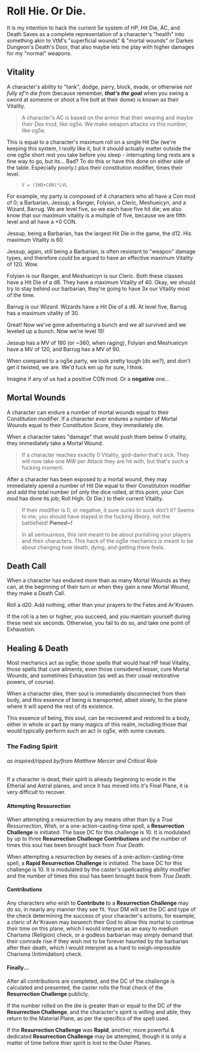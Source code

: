 # Roll Hie. Or Die.
It is my intention to hack the current 5e system of HP, Hit Die, AC, and Death Saves as a complete representation of a character's "health" into something akin to VtM's "superficial wounds" & "mortal wounds" or Darkes Dungeon's Death's Door, that also maybe lets me play with higher damages for my "normal" weapons.

## Vitality
A character's ability to "tank", dodge, parry, block, evade, or otherwise *not fully ef'n die from* (because remember, ***that's the goal*** when you swing a sword at someone or shoot a fire bolt at their dome) is known as their Vitality. 

> A character's AC is based on the armor that their wearing and maybe their Dex mod, like og5e. We make weapon attacks vs this number, like og5e.

This is equal to a character's maximum roll on a single Hit Die (we're keeping this system, I *really* like it, but it should actually matter outside the one og5e short rest you take before you sleep - interrupting long rests are a fine way to go, but its... Bad? To do this or have this done on either side of the table. Especially poorly.) plus their constitution modifier, times their level.

> ``V = (1HD+CON)*LVL``

For example, my party is composed of 4 characters who all have a Con mod of 0; a Barbarian, Jessup, a Ranger, Folyian, a Cleric, Meshueicyn, and a Wizard, Barrug. We are level five, so we each have five hit die; we also know that our maximum vitality is a multiple of five, because we are fifth level and all have a +0 CON.

Jessup, being a Barbarian, has the largest Hit Die in the game, the d12. His maximum Vitality is 60. 

Jessup, again, still being a Barbarian, is often resistant to "weapon" damage types, and therefore *could* be argued to have an effective maximum Vitality of 120. Wow.

Folyian is our Ranger, and Meshueicyn is our Cleric. Both these classes have a Hit Die of a d8. They have a maximum Vitality of 40. Okay, we should try to stay behind our barbarian, they're going to have 3x our Vitality most of the time.

Barrug is our Wizard. Wizards have a Hit Die of a d6. At level five, Barrug has a maximum vitality of 30. 

Great! Now we've gone adventuring a bunch and we all survived and we leveled up a bunch. Now we're level 15!

Jessup has a MV of 180 (or ~360, when raging), Folyian and Meshueicyn have a MV of 120, and Barrug has a MV of 90.

When compared to a og5e party, we look pretty tough (do we?), and don't get it twisted, we are. We'd fuck em up for sure, I think.

Imagine if any of us had a positive CON mod.
Or a **negative** one...

## Mortal Wounds
A character can endure a number of mortal wounds equal to their Constitution modifier. If a character ever endures a number of Mortal Wounds equal to their Constitution Score, they immediately die.

When a character takes "damage" that would push them below 0 vitality, they immediately take a Mortal Wound. 

> If a character reaches exactly 0 Vitality, god-damn that's sick. They will now take one MW per Attack they are hit with, but that's such a fucking moment.

After a character has been exposed to a mortal wound, they may immediately spend a number of Hit Die equal to their Constitution modifier and add the total number (of only the dice rolled, at this point, your Con mod has done its job; Roll High. Or Die.) to their current Vitality.

> If their modifier is 0, or negative, it sure *sucks to suck* don't it? 
> Seems to me, you should have stayed in the fucking *library*, not the battlefield! 
> ***Pwned~!***
> 
> In all seriousness, this isnt meant to be about punishing your players and their characters.
> This hack of the og5e mechanics is meant to be about changing how death, dying, and getting there feels. 

## Death Call
When a character has endured more than as many Mortal Wounds as they can, at the beginning of their turn or when they gain a new Mortal Wound, they make a Death Call. 

Roll a d20. Add nothing, other than your prayers to the Fates and Ar'Kraven. 

If the roll is a ten or higher, you succeed, and you maintain yourself during these next six seconds. Otherwise, you fail to do so, and take one point of Exhaustion.

## Healing & Death
Most mechanics act as og5e; those spells that would heal HP heal Vitality, those spells that cure ailments, even those considered lesser, cure Mortal Wounds, and sometimes Exhaustion (as well as their usual restorative powers, of course).

When a character dies, their soul is immediately disconnected from their body, and this essence of being is transported, albeit slowly, to the plane where it will spend the rest of its existence. 

This essence of being, this soul, can be recovered and restored to a body, either in whole or part by many magics of this realm, including those that would typically perform such an act in og5e, with some caveats.

### The Fading Spirit
###### as inspired/ripped by/from Matthew Mercer and Critical Role
If a character is dead, their spirit is already beginning to erode in the Etherial and Astral planes, and once it has moved into it's Final Plane, it is very difficult to recover.

#### Attempting Ressurection
When attempting a resurrection by any means other than by a *True Ressurrection*, *Wish*, or a one-action-casting-time spell, a **Resurrection Challenge** is initiated. The base DC for this challenge is 10. It is modulated by up to three **Resurrection Challenge Contributions** and the number of times this soul has been brought back from *True Death*. 

When attempting a resurrection by means of a one-action-casting-time spell, a **Rapid Resurrection Challenge** is initiated. The base DC for this challenge is 10. It is modulated by the caster's spellcasting ability modifier and the number of times this soul has been brought back from *True Death*. 

#### Contributions
Any characters who wish to **Contribute** to a **Resurrection Challenge** may do so, in nearly any manner they see fit. Your DM will set the DC and type of the check determining the success of your character's actions; for example, a cleric of Ar'Kraven may beseech their God to allow this mortal to continue their time on this plane, which I would interpret as an easy to medium Charisma (Religion) check, or a godless barbarian may simply demand that their comrade rise if they wish not to be forever haunted by the barbarian after their death, which I would interpret as a hard to neigh-impossible Charisma (Intimidation) check.

#### Finally...
After all contributions are completed, and the DC of the challenge is calculated and presented, the caster rolls the final check of the **Resurrection Challenge** publicly.

If the number rolled on the die is greater than or equal to the DC of the **Resurrection Challenge**, and the character's spirit is willing and able, they return to the Material Plane, as per the specifics of the spell used.

If the **Resurrection Challenge** was **Rapid**, another, more powerful & dedicated **Resurrection Challenge** may be attempted, though it is only a matter of time before thier spirit is lost to the Outer Planes.